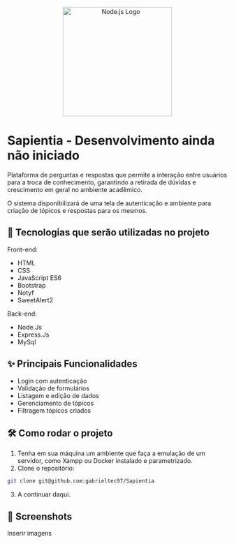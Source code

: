 <p align="center">
  <a href="https://nodejs.org" target="_blank">
    <img src="https://logo.svgcdn.com/l/nodejs.png" width="250" alt="Node.js Logo">
  </a>
</p>

# Sapientia - Desenvolvimento ainda não iniciado
Plataforma de perguntas e respostas que permite a interação entre usuários para a troca de conhecimento, garantindo a retirada de dúvidas e crescimento em geral no ambiente acadêmico.

O sistema disponibilizará de uma tela de autenticação e ambiente para criação de tópicos e respostas para os mesmos.

## 🚀 Tecnologias que serão utilizadas no projeto

Front-end:
- HTML
- CSS
- JavaScript ES6
- Bootstrap
- Notyf
- SweetAlert2

Back-end:
- Node.Js
- Express.Js
- MySql

## ✨ Principais Funcionalidades

- Login com autenticação
- Validação de formulários
- Listagem e edição de dados
- Gerenciamento de tópicos
- Filtragem tópicos criados


## 🛠️ Como rodar o projeto

1. Tenha em sua máquina um ambiente que faça a emulação de um servidor, como Xampp ou Docker instalado e parametrizado.
2. Clone o repositório:
```bash
git clone git@github.com:gabrieltec97/Sapientia
```
3. A continuar daqui.


## 📸 Screenshots

Inserir imagens
